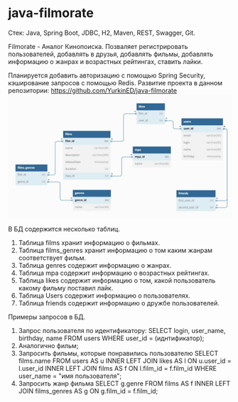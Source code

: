 # java-filmorate

Стек: Java, Spring Boot, JDBC, H2, Maven, REST, Swagger, Git.

Filmorate - Аналог Кинопоиска. Позваляет регистрировать пользователей, добавлять в друзья, добавлять фильмы, добавлять информацию о жанрах и возрастных рейтингах, ставить лайки.

Планируется добавить авторизацию с помощью Spring Security, кэширование запросов с помощью Redis.
Развитие проекта в данном репозитории: https://github.com/YurkinED/java-filmorate
![Схема базы данных](src/main/resources/IMG_8495.jpg)

В БД содержится несколько таблиц.
1. Таблица films хранит информацию о фильмах. 
2. Таблица films_genres хранит информацию о том каким жанрам соответствует фильм.
3. Таблица genres содержит информацию о жанрах.
4. Таблица mpa содержит информацию о возрастных рейтингах.
5. Таблица likes содержит информацию о том, какой пользователь какому фильму поставил лайк.
6. Таблица Users содержит информацию о пользователях.
7. Таблица friends содержит информацию о дружбе пользователей.

Примеры запросов в БД.

1) Запрос пользователя по идентификатору:
   SELECT
   login,
   user_name,
   birthday,
   name
   FROM users
   WHERE user_id = (иднтификатор);
2) Аналогично фильм;
3) Запросить фильмы, которые понравились пользователю
   SELECT films.name
   FROM users AS u
   INNER LEFT JOIN likes AS l ON u.user_id = l.user_id
   INNER LEFT JOIN films AS f ON l.film_id = f.film_id
   WHERE user_name = "имя пользователя";
4) Запросить жанр фильма
   SELECT g.genre
   FROM films AS f
   INNER LEFT JOIN films_genres AS g ON g.film_id = f.film_id;
